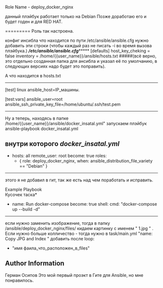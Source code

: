 Role Name  - deploy_docker_nginx

данный плэйбук работает только на Debian
Позже доработаю его и будет годен и для RED HAT.

=========
Роль так настроена.

конфиг инсибла что находится по пути
/etc/ansible/ansible.cfg
нужно добавить эти строки    (чтобы каждый раз не писать -i во время вызова плэйбука.) 
*************************/etc/ansible/ansible.cfg******************************
[defaults]
host_key_cheking = false
inventory        = /home/{{user_name}}/ansible/hosts.txt
#####(всё верно, это отдельно созданная папка для ансибла и указал её по умолчанию, в следующих версиях надо будет это поправить).

А что находится в hosts.txt 
*****************************
[test]
linux ansible_host=IP_машины. 

[test:vars]
ansible_user=root
ansible_ssh_private_key_file=/home/ubuntu/.ssh/test.pem
*************************************************************************

Ну а теперь, находясь в папке /home/{{user_name}}/ansible/docker_insatal.yml"
запускаем плэйбук
ansible-playbook docker_insatal.yml

внутри которого 
*********************docker_insatal.yml*********************
---
- hosts: all
  remote_user: root
  become: true
  roles:
   - { role: deploy_docker_nginx, when: ansible_distribution_file_variety == "Debian" }
************************************************************
этого я не добавил в гит, так же есть над чем поработать и исправить. 



Example Playbook   
Кусочек таска*
- name: Run docker-compose
  become: true
  shell:
    cmd: "docker-compose up --build -d"  


----------------

если нужно заменить изображение, тогда в папку 
/ansible/deploy_docker_nginx/files/
кидаем картинку с именем " 1.jpg " .
Если нужно больше колличество - тогда нужно в task/main.yml  "name: Copy JPG and Index "
добавить после
loop:
  - "имя фаила_что_расположен_в_files"
     


Author Information
------------------
Герман Осипов 
Это мой первый проэкт в Гите для Ansible, но мне понравилось.

